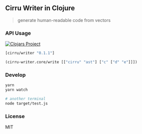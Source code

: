 
Cirru Writer in Clojure
---

> generate human-readable code from vectors

### API Usage

[![Clojars Project](http://clojars.org/cirru/writer/latest-version.svg)](http://clojars.org/cirru/writer)

```clojure
[cirru/writer "0.1.1"]
```

```clojure
(cirru-writer.core/write [["cirru" "ast"] ["c" ["d" "e"]]])
```

### Develop

```bash
yarn
yarn watch

# another terminal
node target/test.js
```

### License

MIT

